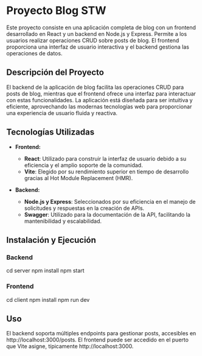 # Proyecto Blog STW

Este proyecto consiste en una aplicación completa de blog con un frontend desarrollado en React y un backend en Node.js y Express. Permite a los usuarios realizar operaciones CRUD sobre posts de blog. El frontend proporciona una interfaz de usuario interactiva y el backend gestiona las operaciones de datos.

## Descripción del Proyecto

El backend de la aplicación de blog facilita las operaciones CRUD para posts de blog, mientras que el frontend ofrece una interfaz para interactuar con estas funcionalidades. La aplicación está diseñada para ser intuitiva y eficiente, aprovechando las modernas tecnologías web para proporcionar una experiencia de usuario fluida y reactiva.

## Tecnologías Utilizadas

- **Frontend:**
  - **React**: Utilizado para construir la interfaz de usuario debido a su eficiencia y el amplio soporte de la comunidad.
  - **Vite**: Elegido por su rendimiento superior en tiempo de desarrollo gracias al Hot Module Replacement (HMR).
  
- **Backend:**
  - **Node.js y Express**: Seleccionados por su eficiencia en el manejo de solicitudes y respuestas en la creación de APIs.
  - **Swagger**: Utilizado para la documentación de la API, facilitando la mantenibilidad y escalabilidad.

## Instalación y Ejecución

### Backend

cd server
npm install
npm start

### Frontend

cd client
npm install
npm run dev


## Uso

El backend soporta múltiples endpoints para gestionar posts, accesibles en http://localhost:3000/posts. El frontend puede ser accedido en el puerto que Vite asigne, típicamente http://localhost:3000.